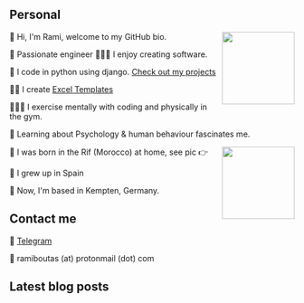 <h2>Personal</h2>
<p><img align="right" height="128" src="https://ramiboutas.s3.amazonaws.com/stuff/media/markdownx/3bac9c59-4466-42b1-8dd1-a3c19e87ced9.png" width="128"/></p>
<p>👋 Hi, I'm Rami, welcome to my GitHub bio.</p>
<p>👷 Passionate engineer 👨🏽‍💻 I enjoy creating software.</p>
<p>🐍 I code in python using django. <a href="{filename}projects.md">Check out my projects</a></p>
<p>👨‍💼 I create <a href="{filename}excel-templates.md">Excel Templates</a></p>
<p>👨🏽‍💻 I exercise mentally with coding and physically in the gym.</p>
<p>🧠 Learning about Psychology &amp; human behaviour fascinates me.</p>
<p><img align="right" height="128" src="https://ramiboutas.s3.amazonaws.com/stuff/media/markdownx/3e77b185-dc8c-427c-9205-51d5cabd36ed.png" width="128"/></p>
<p>🐣 I was born in the Rif (Morocco) at home, see pic 👉</p>
<p>🏫 I grew up in Spain</p>
<p>🚞 Now, I'm based in Kempten, Germany.</p>
<h2>Contact me</h2>
<p>💬 <a href="https://t.me/ramiboutas">Telegram</a></p>
<p>📧 ramiboutas (at) protonmail (dot) com</p>

## Latest blog posts

